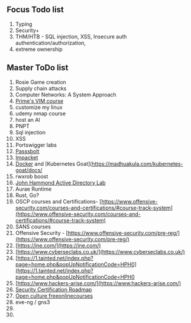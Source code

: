 ## Focus Todo list
1. Typing
2. Security+
3. THM/HTB - SQL injection, XSS, Insecure auth authentication/authorization, 
4. extreme ownership


## Master ToDo list
1. Rosie Game creation
2. Supply chain attacks
3. Computer Networks: A System Approach
4. [Prime's VIM course](https://frontendmasters.com/courses/vim-fundamentals/)
5. customize my linux 
6. udemy nmap course
7. host an AI
8. PNPT
9. Sql injection
10. XSS
11. Portswigger labs
12. [Passsbolt](https://www.passbolt.com/ce/ubuntu)
13. [Impacket](https://latesthackingnews.com/2023/05/22/impacket-cheatsheet-for-penetration-testers/#amp_tf=From%20%251%24s&aoh=16851841473163&csi=0&referrer=https%3A%2F%2Fwww.google.com&ampshare=https%3A%2F%2Flatesthackingnews.com%2F2023%2F05%2F22%2Fimpacket-cheatsheet-for-penetration-testers)
14. [Docker](https://docker-curriculum.com/#introduction) and [Kubernetes Goat](https://madhuakula.com/kubernetes-goat/docs/
15. rwxrob boost
16. [John Hammond Active Directory Lab](https://www.youtube.com/playlist?list=PL1H1sBF1VAKVoU6Q2u7BBGPsnkn-rajlp)
17. Aurae Runtime
18. Rust, Go?
19. OSCP courses and Certifications- [https://www.offensive-security.com/courses-and-certifications/#course-track-system](https://www.offensive-security.com/courses-and-certifications/#course-track-system)    
20. SANS courses
21. Offensive Security - [https://www.offensive-security.com/pre-reg/](https://www.offensive-security.com/pre-reg/)  
22. [https://ine.com/](https://ine.com/)  
23. [https://www.cyberseclabs.co.uk/](https://www.cyberseclabs.co.uk/)  
24. [https://1.tainted.net/index.php?page=home.php&popUpNotificationCode=HPH0](https://1.tainted.net/index.php?page=home.php&popUpNotificationCode=HPH0
25. [https://www.hackers-arise.com/](https://www.hackers-arise.com/)
26. [Security Certification Roadmap](https://pauljerimy.com/security-certification-roadmap/)
27. [Open culture freeonlinecourses](https://www.openculture.com/freeonlinecourses)
28. eve-ng / gns3
29. 
30. 
